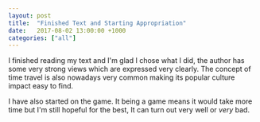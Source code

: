 ```yaml
---
layout: post
title:  "Finished Text and Starting Appropriation"
date:   2017-08-02 13:00:00 +1000
categories: ["all"]
---
```

I finished reading my text and I'm glad I chose what I did, the author has some very strong views which are expressed very clearly. The concept of time travel is also nowadays very common making its popular culture impact easy to find.

I have also started on the game. It being a game means it would take more time but I'm still hopeful for the best, It can turn out very well or _very_ bad.
